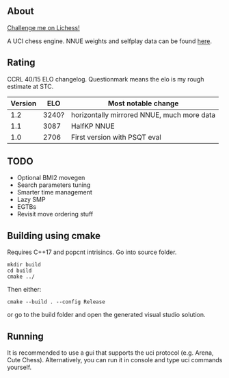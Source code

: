 ## About

[Challenge me on Lichess!](https://lichess.org/@/xxSaturnxx)

A UCI chess engine. NNUE weights and selfplay data can be found [here](https://huggingface.co/hrtdind).

## Rating

CCRL 40/15 ELO changelog. Questionmark means the elo is my rough estimate at STC.

| Version           | ELO   | Most notable change                        |
| ----------------- | ----- | ------------------------------------------ |
| 1.2               | 3240? | horizontally mirrored NNUE, much more data | 
| 1.1               | 3087  | HalfKP NNUE                                | 
| 1.0               | 2706  | First version with PSQT eval               | 

## TODO
- Optional BMI2 movegen
- Search parameters tuning
- Smarter time management
- Lazy SMP
- EGTBs
- Revisit move ordering stuff

## Building using cmake
Requires C++17 and popcnt intrisincs.
Go into source folder.
```
mkdir build
cd build
cmake ../
```
Then either:
```
cmake --build . --config Release
```
or go to the build folder and open the generated visual studio solution.

## Running
It is recommended to use a gui that supports the uci protocol (e.g. Arena, Cute Chess).
Alternatively, you can run it in console and type uci commands yourself.
